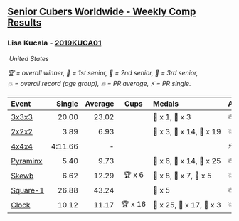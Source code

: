 <style>table {white-space: nowrap;}</style>
<link rel="stylesheet" type="text/css" href="/scw-comp/css/flags.css" />

## [Senior Cubers Worldwide - Weekly Comp Results](/scw-comp/results/)
### Lisa Kucala - [2019KUCA01](https://www.worldcubeassociation.org/persons/2019KUCA01)

<i class="flag flag-US" />&nbsp;United States

<span style="white-space: nowrap;">🏆 = overall winner</span>, <span style="white-space: nowrap;">🥇 = 1st senior</span>, <span style="white-space: nowrap;">🥈 = 2nd senior</span>, <span style="white-space: nowrap;">🥉 = 3rd senior</span>, <span style="white-space: nowrap;">💥 = overall record (age group)</span>, <span style="white-space: nowrap;">🔥 = PR average</span>, <span style="white-space: nowrap;">⚡ = PR single</span>.

| Event | Single | Average | Cups | Medals | Achievements|
| :-- | --: | --: | :--: | :-- | :-- |
| [3x3x3](333.md) | 20.00 | 23.02 |  | 🥈 x 1, 🥉 x 3 | 🔥 x 7, ⚡ x 9 |
| [2x2x2](222.md) | 3.89 | 6.93 |  | 🥇 x 3, 🥈 x 14, 🥉 x 19 | 💥 x 1, 🔥 x 6, ⚡ x 6 |
| [4x4x4](444.md) | 4:11.66 | - |  |  | ⚡ x 1 |
| [Pyraminx](pyram.md) | 5.40 | 9.73 |  | 🥇 x 6, 🥈 x 14, 🥉 x 25 | 🔥 x 7, ⚡ x 8 |
| [Skewb](skewb.md) | 6.62 | 12.29 | 🏆 x 6 | 🥇 x 8, 🥈 x 7, 🥉 x 5 | 💥 x 9, 🔥 x 9, ⚡ x 5 |
| [Square-1](sq1.md) | 26.88 | 43.24 |  | 🥉 x 5 | 🔥 x 3, ⚡ x 3 |
| [Clock](clock.md) | 10.12 | 11.17 | 🏆 x 16 | 🥇 x 25, 🥈 x 17, 🥉 x 3 | 💥 x 27, 🔥 x 16, ⚡ x 22 |

<!-- Global site tag (gtag.js) - Google Analytics -->
<script async src="https://www.googletagmanager.com/gtag/js?id=UA-86348435-3"></script>
<script>window.dataLayer = window.dataLayer || []; function gtag() {dataLayer.push(arguments);} gtag('js', new Date()); gtag('config', 'UA-86348435-3');</script>
